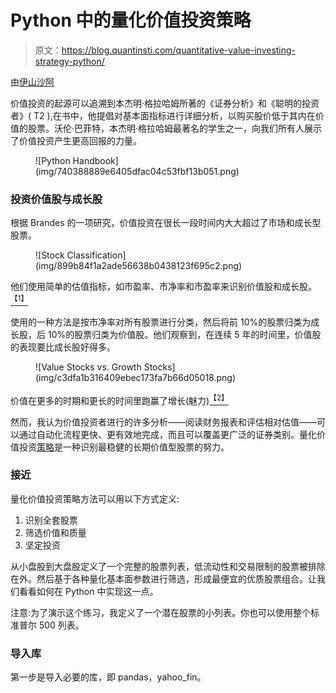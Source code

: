 # Python 中的量化价值投资策略

> 原文：<https://blog.quantinsti.com/quantitative-value-investing-strategy-python/>

由[伊山沙阿](https://www.linkedin.com/in/ishan-shah-18393828/)

价值投资的起源可以追溯到本杰明·格拉哈姆所著的《证券分析》和《聪明的投资者》( T2 ),在书中，他提倡对基本面指标进行详细分析，以购买股价低于其内在价值的股票。沃伦·巴菲特，本杰明·格拉哈姆最著名的学生之一，向我们所有人展示了价值投资产生更高回报的力量。

<figure class="kg-card kg-image-card kg-width-full">![Python Handbook](img/740388889e6405dfac04c53fbf13b051.png)</figure>

### **投资价值股与成长股**

根据 Brandes 的一项研究，价值投资在很长一段时间内大大超过了市场和成长型股票。

<figure class="kg-card kg-image-card kg-width-full">![Stock Classification](img/899b84f1a2ade56638b0438123f695c2.png)</figure>

他们使用简单的估值指标，如市盈率、市净率和市盈率来识别价值股和成长股。[<sup>【1】</sup>](https://www.fidelity.com/learning-center/trading-investing/fundamental-analysis/company-valuation-ratios)

使用的一种方法是按市净率对所有股票进行分类，然后将前 10%的股票归类为成长股，后 10%的股票归类为价值股。他们观察到，在连续 5 年的时间里，价值股的表现要比成长股好得多。

<figure class="kg-card kg-image-card kg-width-full">![Value Stocks vs. Growth Stocks](img/c3dfa1b316409ebec173fa7b66d05018.png)</figure>

价值在更多的时期和更长的时间里跑赢了增长(魅力)[<sup>【2】</sup>](https://www.brandes.com/docs/default-source/brandes-institute/value-vs-glamour-worldwide-perspective)

然而，我认为价值投资者进行的许多分析——阅读财务报表和评估相对估值——可以通过自动化流程更快、更有效地完成，而且可以覆盖更广泛的证券类别。量化价值投资[策略](/algorithmic-trading-strategies/)是一种识别最稳健的长期价值型股票的努力。

### **接近**

量化价值投资策略方法可以用以下方式定义:

1.  识别全套股票
2.  筛选价值和质量
3.  坚定投资

从小盘股到大盘股定义了一个完整的股票列表，低流动性和交易限制的股票被排除在外。然后基于各种量化基本面参数进行筛选，形成最便宜的优质股票组合。让我们看看如何在 Python 中实现这一点。

注意:为了演示这个练习，我定义了一个潜在股票的小列表。你也可以使用整个标准普尔 500 列表。

### **导入库**

第一步是导入必要的库，即 pandas，yahoo_fin。